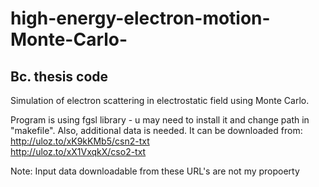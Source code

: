 # high-energy-electron-motion-Monte-Carlo-
Bc. thesis code
-------------------------
Simulation of electron scattering in electrostatic field using Monte Carlo.

Program is using fgsl library - u may need to install it and change path in "makefile".
Also, additional data is needed. It can be downloaded from: 
http://uloz.to/xK9kKMb5/csn2-txt  
http://uloz.to/xX1VxqkX/cso2-txt

Note: Input data downloadable from these URL's are not my propoerty
